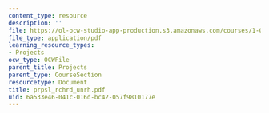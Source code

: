 ```yaml
---
content_type: resource
description: ''
file: https://ol-ocw-studio-app-production.s3.amazonaws.com/courses/1-054-mechanics-and-design-of-concrete-structures-spring-2004/6a533e46041c016dbc42057f9810177e_prpsl_rchrd_unrh.pdf
file_type: application/pdf
learning_resource_types:
- Projects
ocw_type: OCWFile
parent_title: Projects
parent_type: CourseSection
resourcetype: Document
title: prpsl_rchrd_unrh.pdf
uid: 6a533e46-041c-016d-bc42-057f9810177e
---
```

